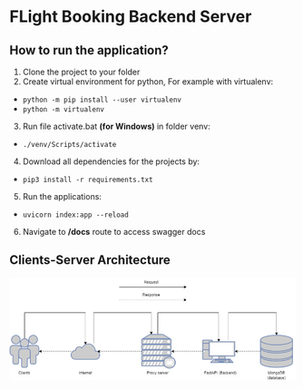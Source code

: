 # FLight Booking Backend Server

## How to run the application?

1. Clone the project to your folder
2. Create virtual environment for python, For example with virtualenv:
  - `python -m pip install --user virtualenv`
  - `python -m virtualenv`
3. Run file activate.bat **(for Windows)** in folder venv:
  - `./venv/Scripts/activate`
4. Download all dependencies for the projects by:
  - `pip3 install -r requirements.txt`
5. Run the applications:
  - `uvicorn index:app --reload`
6. Navigate to **/docs** route to access swagger docs

## Clients-Server Architecture

![clients-server architecture](/assets/architecture.png)



